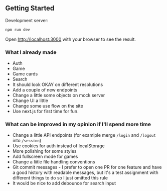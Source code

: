 ## Getting Started

Development server:

```bash
npm run dev
```

Open [http://localhost:3000](http://localhost:3000) with your browser to see the result.

### What I already made
- Auth
- Game
- Game cards
- Search
- It should look OKAY on different resolutions
- Add a couple of new endpoints
- Change a little some objects on mock server
- Change UI a little
- Change some use flow on the site
- Use next.js for first time for fun.

### What can be improved in my opinion if I'll spend more time

- Change a little API endpoints (for examlple merge ```/login``` and ```/logout``` into ```/session```)
- Use cookies for auth instead of localStorage
- More polishing for some styles
- Add fullscreen mode for games
- Change a liitle file handling conventions
- Git commit messages - I prefer to open one PR for one feature and have a good history 
with readable messages, but it's a test assignment with different things to do 
  so I just omitted this rule
- It would be nice to add debounce for search input
